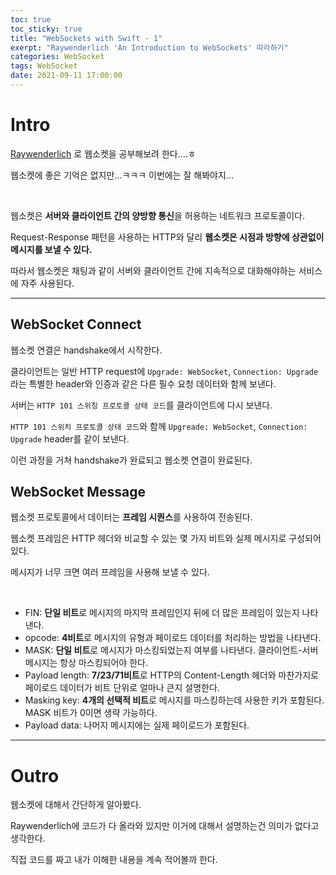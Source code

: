 ```yaml
---
toc: true
toc_sticky: true
title: "WebSockets with Swift - 1"
exerpt: "Raywenderlich 'An Introduction to WebSockets' 따라하기"
categories: WebSocket
tags: WebSocket
date: 2021-09-11 17:00:00
---
```


# Intro

[Raywenderlich](https://www.raywenderlich.com/13209594-an-introduction-to-websockets#toc-anchor-013) 로 웹소켓을 공부해보려 한다....ㅎ

웹소켓에 좋은 기억은 없지만...ㅋㅋㅋ 이번에는 잘 해봐야지...  

  <br>

웹소켓은 **서버와 클라이언트 간의 양방향 통신**을 허용하는 네트워크 프로토콜이다.

Request-Response 패턴을 사용하는 HTTP와 달리 **웹소켓은 시점과 방향에 상관없이 메시지를 보낼 수 있다.**

따라서 웹소켓은 채팅과 같이 서버와 클라이언트 간에 지속적으로 대화해야하는 서비스에 자주 사용된다.

---

## WebSocket Connect

웹소켓 연결은 handshake에서 시작한다.

클라이언트는 일반 HTTP request에 `Upgrade: WebSocket`, `Connection: Upgrade` 라는 특별한 header와 인증과 같은 다른 필수 요청 데이터와 함께 보낸다.

서버는 `HTTP 101 스위칭 프로토콜 상태 코드`를 클라이언트에 다시 보낸다.

`HTTP 101 스위치 프로토콜 상태 코드`와 함께 `Upgreade: WebSocket`, `Connection: Upgrade` header를 같이 보낸다.

이런 과정을 거쳐 handshake가 완료되고 웹소켓 연결이 완료된다.



## WebSocket Message

웹소켓 프로토콜에서 데이터는 **프레임 시퀀스**를 사용하여 전송된다.

웹소켓 프레임은 HTTP 헤더와 비교할 수 있는 몇 가지 비트와 실제 메시지로 구성되어 있다.

메시지가 너무 크면 여러 프레임을 사용해 보낼 수 있다.

<br>

- FIN: **단일 비트**로 메시지의 마지막 프레임인지 뒤에 더 많은 프레임이 있는지 나타낸다.
- opcode: **4비트**로 메시지의 유형과 페이로드 데이터를 처리하는 방법을 나타낸다.
- MASK: **단일 비트**로 메시지가 마스킹되었는지 여부를 나타낸다. 클라이언트-서버 메시지는 항상 마스킹되어야 한다.
- Payload length: **7/23/71비트**로 HTTP의 Content-Length 헤더와 마찬가지로 페이로드 데이터가 비트 단위로 얼마나 큰지 설명한다.
- Masking key: **4개의 선택적 비트**로 메시지를 마스킹하는데 사용한 키가 포함된다. MASK 비트가 0이면 생략 가능하다.
- Payload data: 나머지 메시지에는 실제 페이로드가 포함된다. 

---

# Outro

웹소켓에 대해서 간단하게 알아봤다.

Raywenderlich에 코드가 다 올라와 있지만 이거에 대해서 설명하는건 의미가 없다고 생각한다.

직접 코드를 짜고 내가 이해한 내용을 계속 적어볼까 한다.